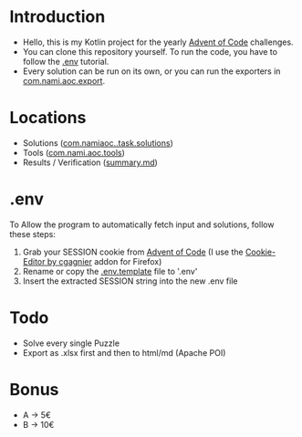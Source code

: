 # Introduction
- Hello, this is my Kotlin project for the yearly [Advent of Code](https://adventofcode.com/) challenges.<br>
- You can clone this repository yourself. To run the code, you have to follow the [.env](#env) tutorial.
- Every solution can be run on its own, or you can run the exporters in [com.nami.aoc.export](src/main/kotlin/com/nami/aoc/export).

# Locations
- Solutions ([com.namiaoc..task.solutions](src/main/kotlin/com/nami/aoc/task/solution))
- Tools ([com.nami.aoc.tools](src/main/kotlin/com/nami/aoc/tools))
- Results / Verification ([summary.md](summary.md))

# .env
To Allow the program to automatically fetch input and solutions, follow these steps:
1. Grab your SESSION cookie from [Advent of Code](https://adventofcode.com/) (I use the [Cookie-Editor by cgagnier](https://addons.mozilla.org/en-US/firefox/addon/cookie-editor/) addon for Firefox)
2. Rename or copy the [.env.template](.env.template) file to '.env'
3. Insert the extracted SESSION string into the new .env file

# Todo
- Solve every single Puzzle
- Export as .xlsx first and then to html/md (Apache POI)

# Bonus
- A -> 5€
- B -> 10€